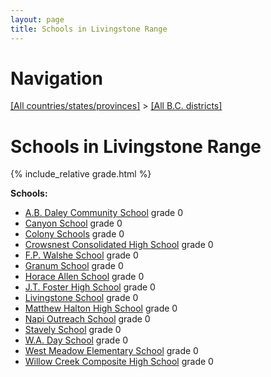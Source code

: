 ```yaml
---
layout: page
title: Schools in Livingstone Range
---
```

# Navigation

[[All countries/states/provinces]](../..) > [[All B.C. districts]](..)

# Schools in Livingstone Range

{% include_relative grade.html %}

**Schools:**

- [A.B. Daley Community School](A.B._Daley_Community_School.md) grade 0
- [Canyon School](Canyon_School.md) grade 0
- [Colony Schools](Colony_Schools.md) grade 0
- [Crowsnest Consolidated High School](Crowsnest_Consolidated_High_School.md) grade 0
- [F.P. Walshe School](F.P._Walshe_School.md) grade 0
- [Granum School](Granum_School.md) grade 0
- [Horace Allen School](Horace_Allen_School.md) grade 0
- [J.T. Foster High School](J.T._Foster_High_School.md) grade 0
- [Livingstone School](Livingstone_School.md) grade 0
- [Matthew Halton High School](Matthew_Halton_High_School.md) grade 0
- [Napi Outreach School](Napi_Outreach_School.md) grade 0
- [Stavely School](Stavely_School.md) grade 0
- [W.A. Day School](W.A._Day_School.md) grade 0
- [West Meadow Elementary School](West_Meadow_Elementary_School.md) grade 0
- [Willow Creek Composite High School](Willow_Creek_Composite_High_School.md) grade 0
